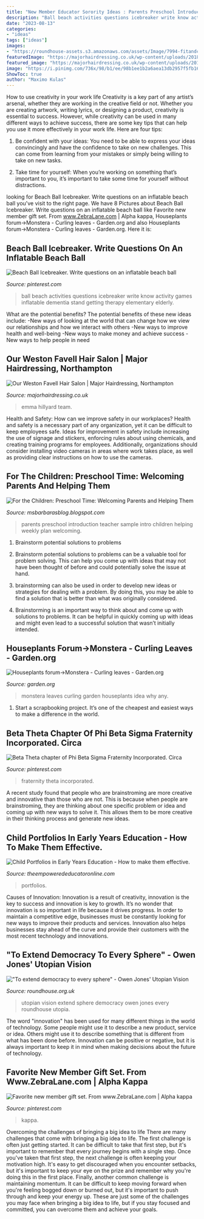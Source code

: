 ```yaml
---
title: "New Member Educator Sorority Ideas : Parents Preschool Introduction Teacher Sample Intro Children Helping Weekly Plan Welcoming"
description: "Ball beach activities questions icebreaker write know activity games inflatable dementia stand getting therapy elementary elderly"
date: "2023-08-13"
categories:
- "ideas"
tags: ["ideas"]
images:
- "https://roundhouse-assets.s3.amazonaws.com/assets/Image/7994-fitandcrop-620x360.jpg"
featuredImage: "https://majorhairdressing.co.uk/wp-content/uploads/2018/08/Meet-The-Team-Emma-Management.jpg"
featured_image: "https://majorhairdressing.co.uk/wp-content/uploads/2018/08/Meet-The-Team-Emma-Management.jpg"
image: "https://i.pinimg.com/736x/98/b1/ee/98b1ee1b2a6aea13db2957f5fb16c383--phi-beta-sigma-fraternity.jpg"
ShowToc: true
author: "Maximo Kulas"
---
```



How to use creativity in your work life
Creativity is a key part of any artist’s arsenal, whether they are working in the creative field or not. Whether you are creating artwork, writing lyrics, or designing a product, creativity is essential to success. However, while creativity can be used in many different ways to achieve success, there are some key tips that can help you use it more effectively in your work life. Here are four tips:
1. Be confident with your ideas: You need to be able to express your ideas convincingly and have the confidence to take on new challenges. This can come from learning from your mistakes or simply being willing to take on new tasks.

2. Take time for yourself: When you’re working on something that’s important to you, it’s important to take some time for yourself without distractions.

	

		
looking for Beach Ball Icebreaker. Write questions on an inflatable beach ball you've visit to the right page. We have 8 Pictures about Beach Ball Icebreaker. Write questions on an inflatable beach ball like Favorite new member gift set. From www.ZebraLane.com | Alpha kappa, Houseplants forum→Monstera - Curling leaves - Garden.org and also Houseplants forum→Monstera - Curling leaves - Garden.org. Here it is:
		
    
## Beach Ball Icebreaker. Write Questions On An Inflatable Beach Ball

<img loading=lazy src="https://i.pinimg.com/originals/f0/60/af/f060af0e49808debed731ac7fdd34fde.jpg" onerror="this.onerror=null;this.src='https://tse2.mm.bing.net/th?id=OIP.yT8naAKnMYQAQucN-0kVvwHaE9&amp;pid=15.1';" alt="Beach Ball Icebreaker. Write questions on an inflatable beach ball">

_Source: pinterest.com_

>ball beach activities questions icebreaker write know activity games inflatable dementia stand getting therapy elementary elderly. 

	

What are the potential benefits?
The potential benefits of these new ideas include: 
-New ways of looking at the world that can change how we view our relationships and how we interact with others 
-New ways to improve health and well-being 
-New ways to make money and achieve success 
-New ways to help people in need

    
## Our Weston Favell Hair Salon | Major Hairdressing, Northampton

<img loading=lazy src="https://majorhairdressing.co.uk/wp-content/uploads/2018/08/Meet-The-Team-Emma-Management.jpg" onerror="this.onerror=null;this.src='https://tse3.mm.bing.net/th?id=OIP._41gRlYo--D83xn0cmWcDAHaHa&amp;pid=15.1';" alt="Our Weston Favell Hair Salon | Major Hairdressing, Northampton">

_Source: majorhairdressing.co.uk_

>emma hillyard team. 

	

Health and Safety: How can we improve safety in our workplaces?
Health and safety is a necessary part of any organization, yet it can be difficult to keep employees safe. Ideas for improvement in safety include increasing the use of signage and stickers, enforcing rules about using chemicals, and creating training programs for employees. Additionally, organizations should consider installing video cameras in areas where work takes place, as well as providing clear instructions on how to use the cameras.

    
## For The Children: Preschool Time: Welcoming Parents And Helping Them

<img loading=lazy src="http://1.bp.blogspot.com/-4uxHzgSHxJY/UCSXOfgbqWI/AAAAAAAAAqg/Tm1pH2_AlwA/s400/teacher+intro.jpg" onerror="this.onerror=null;this.src='https://tse4.mm.bing.net/th?id=OIP.Viw0pkk4FKldi4X40TF3wAHaFs&amp;pid=15.1';" alt="For the Children: Preschool Time: Welcoming Parents and Helping Them">

_Source: msbarbarasblog.blogspot.com_

>parents preschool introduction teacher sample intro children helping weekly plan welcoming. 

	

1. Brainstorm potential solutions to problems
1. Brainstorm potential solutions to problems can be a valuable tool for problem solving. This can help you come up with ideas that may not have been thought of before and could potentially solve the issue at hand.
2. brainstorming can also be used in order to develop new ideas or strategies for dealing with a problem. By doing this, you may be able to find a solution that is better than what was originally considered.

3. Brainstorming is an important way to think about and come up with solutions to problems. It can be helpful in quickly coming up with ideas and might even lead to a successful solution that wasn’t initially intended.

    
## Houseplants Forum→Monstera - Curling Leaves - Garden.org

<img loading=lazy src="https://garden.org/pics/2019-07-26/MichelleTriefler/66320e.jpg" onerror="this.onerror=null;this.src='https://tse2.mm.bing.net/th?id=OIP.DPwhyZZ81Mdh5zl0ydJBxAHaJ3&amp;pid=15.1';" alt="Houseplants forum→Monstera - Curling leaves - Garden.org">

_Source: garden.org_

>monstera leaves curling garden houseplants idea why any. 

	

1. Start a scrapbooking project. It’s one of the cheapest and easiest ways to make a difference in the world.

    
## Beta Theta Chapter Of Phi Beta Sigma Fraternity Incorporated. Circa

<img loading=lazy src="https://i.pinimg.com/736x/98/b1/ee/98b1ee1b2a6aea13db2957f5fb16c383--phi-beta-sigma-fraternity.jpg" onerror="this.onerror=null;this.src='https://tse4.mm.bing.net/th?id=OIP.6cPB9g_9j-KfF_0yzQW81gHaHA&amp;pid=15.1';" alt="Beta Theta chapter of Phi Beta Sigma Fraternity Incorporated. Circa">

_Source: pinterest.com_

>fraternity theta incorporated. 

	

A recent study found that people who are brainstroming are more creative and innovative than those who are not. This is because when people are brainstroming, they are thinking about one specific problem or idea and coming up with new ways to solve it. This allows them to be more creative in their thinking process and generate new ideas.

    
## Child Portfolios In Early Years Education - How To Make Them Effective.

<img loading=lazy src="https://www.theempowerededucatoronline.com/wp-content/uploads/2014/06/child-portfolios.png" onerror="this.onerror=null;this.src='https://tse1.mm.bing.net/th?id=OIP.H3sFGyjNdaILerz4DstFCAHaEh&amp;pid=15.1';" alt="Child Portfolios in Early Years Education - How to make them effective.">

_Source: theempowerededucatoronline.com_

>portfolios. 

	

Causes of Innovation:
Innovation is a result of creativity, innovation is the key to success and innovation is key to growth. It’s no wonder that innovation is so important in life because it drives progress. In order to maintain a competitive edge, businesses must be constantly looking for new ways to improve their products and services. Innovation also helps businesses stay ahead of the curve and provide their customers with the most recent technology and innovations.

    
## &quot;To Extend Democracy To Every Sphere&quot; - Owen Jones&#039; Utopian Vision

<img loading=lazy src="https://roundhouse-assets.s3.amazonaws.com/assets/Image/7994-fitandcrop-620x360.jpg" onerror="this.onerror=null;this.src='https://tse3.mm.bing.net/th?id=OIP.oUauByVp3kw0HnEEwYt3vgHaET&amp;pid=15.1';" alt="&quot;To extend democracy to every sphere&quot; - Owen Jones&#039; Utopian Vision">

_Source: roundhouse.org.uk_

>utopian vision extend sphere democracy owen jones every roundhouse utopia. 

	

The word "innovation" has been used for many different things in the world of technology. Some people might use it to describe a new product, service or idea. Others might use it to describe something that is different from what has been done before. Innovation can be positive or negative, but it is always important to keep it in mind when making decisions about the future of technology.

    
## Favorite New Member Gift Set. From Www.ZebraLane.com | Alpha Kappa

<img loading=lazy src="https://i.pinimg.com/736x/28/38/d4/2838d467cd053c3eda0d374404c297b0--alpha-kappa-alpha-gift-sets.jpg" onerror="this.onerror=null;this.src='https://tse4.mm.bing.net/th?id=OIP.D6UK26bIM5q2YV4pg5BYKgHaHa&amp;pid=15.1';" alt="Favorite new member gift set. From www.ZebraLane.com | Alpha kappa">

_Source: pinterest.com_

>kappa. 

	

Overcoming the challenges of bringing a big idea to life
There are many challenges that come with bringing a big idea to life. The first challenge is often just getting started. It can be difficult to take that first step, but it's important to remember that every journey begins with a single step. Once you've taken that first step, the next challenge is often keeping your motivation high. It's easy to get discouraged when you encounter setbacks, but it's important to keep your eye on the prize and remember why you're doing this in the first place. Finally, another common challenge is maintaining momentum. It can be difficult to keep moving forward when you're feeling bogged down or burned out, but it's important to push through and keep your energy up. These are just some of the challenges you may face when bringing a big idea to life, but if you stay focused and committed, you can overcome them and achieve your goals.

